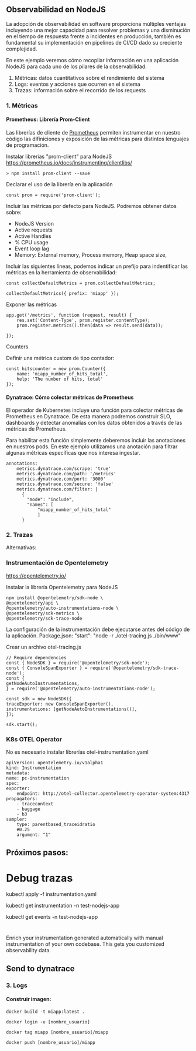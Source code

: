 
## Observabilidad en NodeJS
La adopción de observabilidad en software proporciona múltiples ventajas incluyendo una mejor capacidad para resolver problemas y una disminución en el tiempo de respuesta frente a incidentes en producción, también es fundamental su implementación en pipelines de CI/CD dado su creciente complejidad.

En este ejemplo veremos cómo recopilar información en una aplicación NodeJS para cada uno de los pilares de la observabilidad:

1. Métricas: datos cuantitativos sobre el rendimiento del sistema 
2. Logs: eventos y acciones que ocurren en el sistema
3. Trazas: información sobre el recorrido de los requests


### 1. Métricas 

#### Prometheus: Librería Prom-Client

Las librerías de cliente de [Prometheus](https://prometheus.io/) permiten instrumentar en nuestro código las difiniciones y exposición de las métricas para distintos lenguajes de programación.

Instalar librerias "prom-client" para NodeJS 
https://prometheus.io/docs/instrumenting/clientlibs/

    > npm install prom-client --save

Declarar el uso de la librería en la aplicación

    const prom = require('prom-client');

Incluir las métricas por defecto para NodeJS.
Podremos obtener datos sobre:
* NodeJS Version
* Active requests
* Active Handles
* % CPU usage
* Event loop lag
* Memory: External memory, Process memory, Heap space size,

Incluir las siguientes líneas, podemos indicar un prefijo para indentificar las métricas en la herramienta de observabilidad:

    const collectDefaultMetrics = prom.collectDefaultMetrics;

    collectDefaultMetrics({ prefix: 'miapp' });

Exponer las métricas

    app.get('/metrics', function (request, result) {
        res.set('Content-Type', prom.register.contentType);
        prom.register.metrics().then(data => result.send(data));

    });

Counters

Definir una métrica custom de tipo contador:

    const hitscounter = new prom.Counter({
        name: 'miapp_number_of_hits_total',
        help: 'The number of hits, total'
    });


#### Dynatrace: Cómo colectar métricas de Prometheus

El operador de Kubernetes incluye una función para colectar métricas de Prometheus en Dynatrace. De esta manera podremos construir SLO, dashboards y detectar anomalías con los datos obtenidos a través de las métricas de Prometheus.

Para habilitar esta función simplemente deberemos incluir las anotaciones en nuestros pods. En este ejemplo utilizamos una anotación para filtrar algunas métricas específicas que nos interesa ingestar. 

    annotations:
        metrics.dynatrace.com/scrape: 'true'
        metrics.dynatrace.com/path: '/metrics'
        metrics.dynatrace.com/port: '3000'
        metrics.dynatrace.com/secure: 'false'
        metrics.dynatrace.com/filter: |
          {
            "mode": "include",
            "names": [
                "miapp_number_of_hits_total"
                ]
          }

### 2. Trazas

Alternativas:

### Instrumentación de Opentelemetry

https://opentelemetry.io/

Instalar la librería Opentelemetry para NodeJS

    npm install @opentelemetry/sdk-node \
    @opentelemetry/api \
    @opentelemetry/auto-instrumentations-node \
    @opentelemetry/sdk-metrics \
    @opentelemetry/sdk-trace-node


La configuración de la instrumentación debe ejecutarse antes del código de la aplicación.
Package.json:
    "start": "node -r ./otel-tracing.js ./bin/www"

Crear un archivo otel-tracing.js

    // Require dependencies
    const { NodeSDK } = require('@opentelemetry/sdk-node');
    const { ConsoleSpanExporter } = require('@opentelemetry/sdk-trace-node');
    const {
    getNodeAutoInstrumentations,
    } = require('@opentelemetry/auto-instrumentations-node');

    const sdk = new NodeSDK({
    traceExporter: new ConsoleSpanExporter(),
    instrumentations: [getNodeAutoInstrumentations()],
    });

    sdk.start();

### K8s OTEL Operator
No es necesario instalar librerías
otel-instrumentation.yaml

    apiVersion: opentelemetry.io/v1alpha1
    kind: Instrumentation
    metadata:
    name: pc-instrumentation
    spec:
    exporter:
        endpoint: http://otel-collector.opentelemetry-operator-system:4317
    propagators:
        - tracecontext
        - baggage
        - b3
    sampler:
        type: parentbased_traceidratio
        #0.25
        argument: "1" 


## Próximos pasos:
# Debug trazas

kubectl apply -f instrumentation.yaml

kubectl get instrumentation -n test-nodejs-app

kubectl get events -n test-nodejs-app

#
Enrich your instrumentation generated automatically with manual instrumentation of your own codebase. This gets you customized observability data.

## Send to dynatrace


### 3. Logs



#### Construir imagen:

    docker build -t miapp:latest .

    docker login -u [nombre_usuario]

    docker tag miapp [nombre_usuario]/miapp

    docker push [nombre_usuario]/miapp
